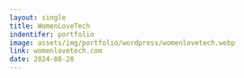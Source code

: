 ```yaml
---
layout: single
title: WomenLoveTech
indentifer: portfolio
image: assets/img/portfolio/wordpress/womenlovetech.webp
link: womenlovetech.com
date: 2024-08-28
---
```

